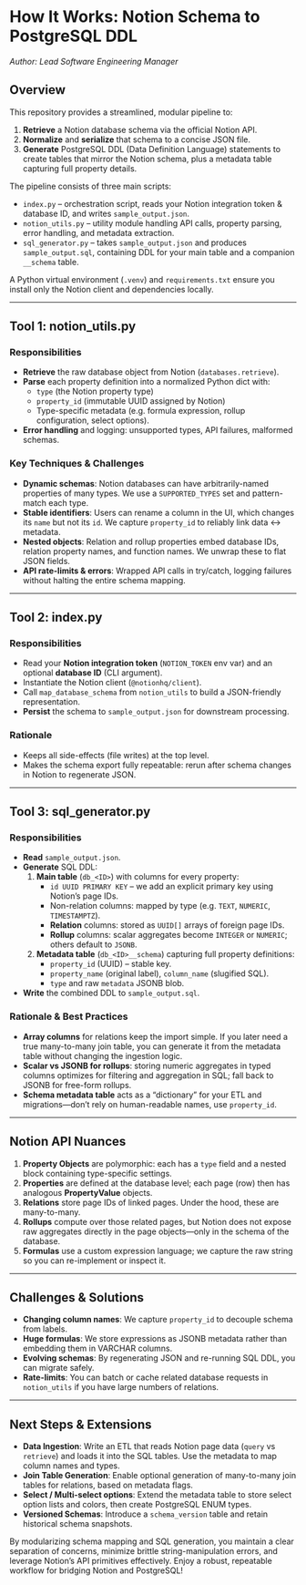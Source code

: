 # How It Works: Notion Schema to PostgreSQL DDL

_Author: Lead Software Engineering Manager_

## Overview

This repository provides a streamlined, modular pipeline to:

1. **Retrieve** a Notion database schema via the official Notion API.  
2. **Normalize** and **serialize** that schema to a concise JSON file.  
3. **Generate** PostgreSQL DDL (Data Definition Language) statements to create tables that mirror the Notion schema, plus a metadata table capturing full property details.

The pipeline consists of three main scripts:

- `index.py` – orchestration script, reads your Notion integration token & database ID, and writes `sample_output.json`.  
- `notion_utils.py` – utility module handling API calls, property parsing, error handling, and metadata extraction.  
- `sql_generator.py` – takes `sample_output.json` and produces `sample_output.sql`, containing DDL for your main table and a companion `__schema` table.

A Python virtual environment (`.venv`) and `requirements.txt` ensure you install only the Notion client and dependencies locally.

---

## Tool 1: notion_utils.py

### Responsibilities

- **Retrieve** the raw database object from Notion (`databases.retrieve`).  
- **Parse** each property definition into a normalized Python dict with:
  - `type` (the Notion property type)  
  - `property_id` (immutable UUID assigned by Notion)  
  - Type-specific metadata (e.g. formula expression, rollup configuration, select options).  
- **Error handling** and logging: unsupported types, API failures, malformed schemas.

### Key Techniques & Challenges

- **Dynamic schemas**: Notion databases can have arbitrarily-named properties of many types. We use a `SUPPORTED_TYPES` set and pattern-match each type.
- **Stable identifiers**: Users can rename a column in the UI, which changes its `name` but not its `id`. We capture `property_id` to reliably link data ↔ metadata.
- **Nested objects**: Relation and rollup properties embed database IDs, relation property names, and function names. We unwrap these to flat JSON fields.
- **API rate-limits & errors**: Wrapped API calls in try/catch, logging failures without halting the entire schema mapping.

---

## Tool 2: index.py

### Responsibilities

- Read your **Notion integration token** (`NOTION_TOKEN` env var) and an optional **database ID** (CLI argument).  
- Instantiate the Notion client (`@notionhq/client`).  
- Call `map_database_schema` from `notion_utils` to build a JSON-friendly representation.  
- **Persist** the schema to `sample_output.json` for downstream processing.

### Rationale

- Keeps all side-effects (file writes) at the top level.  
- Makes the schema export fully repeatable: rerun after schema changes in Notion to regenerate JSON.

---

## Tool 3: sql_generator.py

### Responsibilities

- **Read** `sample_output.json`.  
- **Generate** SQL DDL:
  1. **Main table** (`db_<ID>`) with columns for every property:
     - `id UUID PRIMARY KEY` – we add an explicit primary key using Notion’s page IDs.  
     - Non-relation columns: mapped by type (e.g. `TEXT`, `NUMERIC`, `TIMESTAMPTZ`).  
     - **Relation** columns: stored as `UUID[]` arrays of foreign page IDs.  
     - **Rollup** columns: scalar aggregates become `INTEGER` or `NUMERIC`; others default to `JSONB`.  
  2. **Metadata table** (`db_<ID>__schema`) capturing full property definitions:
     - `property_id` (UUID) – stable key.  
     - `property_name` (original label), `column_name` (slugified SQL).  
     - `type` and raw `metadata` JSONB blob.
- **Write** the combined DDL to `sample_output.sql`.

### Rationale & Best Practices

- **Array columns** for relations keep the import simple. If you later need a true many-to-many join table, you can generate it from the metadata table without changing the ingestion logic.
- **Scalar vs JSONB for rollups**: storing numeric aggregates in typed columns optimizes for filtering and aggregation in SQL; fall back to JSONB for free-form rollups.
- **Schema metadata table** acts as a “dictionary” for your ETL and migrations—don’t rely on human-readable names, use `property_id`.

---

## Notion API Nuances

1. **Property Objects** are polymorphic: each has a `type` field and a nested block containing type-specific settings.  
2. **Properties** are defined at the database level; each page (row) then has analogous **PropertyValue** objects.  
3. **Relations** store page IDs of linked pages. Under the hood, these are many-to-many.  
4. **Rollups** compute over those related pages, but Notion does not expose raw aggregates directly in the page objects—only in the schema of the database.  
5. **Formulas** use a custom expression language; we capture the raw string so you can re-implement or inspect it.

---

## Challenges & Solutions

- **Changing column names**: We capture `property_id` to decouple schema from labels.  
- **Huge formulas**: We store expressions as JSONB metadata rather than embedding them in VARCHAR columns.  
- **Evolving schemas**: By regenerating JSON and re-running SQL DDL, you can migrate safely.
- **Rate-limits**: You can batch or cache related database requests in `notion_utils` if you have large numbers of relations.

---

## Next Steps & Extensions

- **Data Ingestion**: Write an ETL that reads Notion page data (`query` vs `retrieve`) and loads it into the SQL tables. Use the metadata to map column names and types.  
- **Join Table Generation**: Enable optional generation of many-to-many join tables for relations, based on metadata flags.  
- **Select / Multi-select options**: Extend the metadata table to store select option lists and colors, then create PostgreSQL ENUM types.  
- **Versioned Schemas**: Introduce a `schema_version` table and retain historical schema snapshots.

By modularizing schema mapping and SQL generation, you maintain a clear separation of concerns, minimize brittle string-manipulation errors, and leverage Notion’s API primitives effectively. Enjoy a robust, repeatable workflow for bridging Notion and PostgreSQL!  
